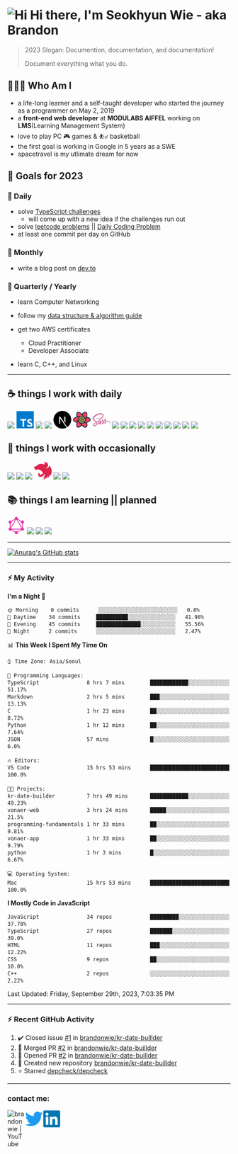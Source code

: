 # <img src='https://qpluspicture.oss-cn-beijing.aliyuncs.com/6LjjQA/Hi.gif' alt='Hi' width="24"/> Hi there, I'm Seokhyun Wie - aka Brandon

> 2023 Slogan: Documention, documentation, and documentation!
>
> Document everything what you do.

## 🧑🏻‍💻 Who Am I

- a life-long learner and a self-taught developer who started the journey as a programmer on May 2, 2019
- a **front-end web developer** at **MODULABS AIFFEL** working on **LMS**(Learning Management System)
- love to play PC 🎮 games️ \& ⛹️‍♂️ basketball
- the first goal is working in Google in 5 years as a SWE
- spacetravel is my utlimate dream for now

## 🥅 Goals for 2023

### 📅 Daily

- solve [TypeScript challenges](https://github.com/brandonwie/type-challenges)
  - will come up with a new idea if the challenges run out
- solve [leetcode problems](https://leetcode.com/problemset/all/) || [Daily Coding Problem](https://www.dailycodingproblem.com/)
- at least one commit per day on GitHub

### 📅 Monthly

- write a blog post on [dev.to](https://dev.to/brandonwie)

### 📅 Quarterly / Yearly

- learn Computer Networking
- follow my [data structure & algorithm guide](https://www.notion.so/brandonwie/How-to-Get-a-Software-Engineer-Job-at-Google-and-Other-Top-Tech-Companies-fc46fa68254449c49472c84584905409)

- get two AWS certificates

  - Cloud Practitioner
  - Developer Associate

- learn C, C++, and Linux

---

## ☕️ things I work with daily

<img src="https://cdn.jsdelivr.net/gh/devicons/devicon/icons/vscode/vscode-original.svg" width="40px"> <img src="https://raw.githubusercontent.com/devicons/devicon/master/icons/typescript/typescript-original.svg" width="40px"> <img src="https://cdn.jsdelivr.net/gh/devicons/devicon@latest/icons/javascript/javascript-original.svg" width="40px"> <img src="https://cdn.jsdelivr.net/gh/devicons/devicon@latest/icons/react/react-original.svg" width="40px"> <img src="https://raw.githubusercontent.com/devicons/devicon/master/icons/nextjs/nextjs-original.svg" width="40px"> <img src="https://raw.githubusercontent.com/AndersDJohnson/AndersDJohnson/master/images/react-query.svg" width="40px" /> <img src="https://raw.githubusercontent.com/devicons/devicon/master/icons/sass/sass-original.svg" width="40px"> <img src="https://cdn.jsdelivr.net/gh/devicons/devicon/icons/tailwindcss/tailwindcss-plain.svg" width="40px" /> <img src="https://cdn.jsdelivr.net/gh/devicons/devicon@latest/icons/git/git-original.svg" width="40px"> <img src="https://cdn.jsdelivr.net/gh/devicons/devicon/icons/github/github-original.svg" width="40px"> <img src="https://cdn.jsdelivr.net/gh/devicons/devicon/icons/amazonwebservices/amazonwebservices-original.svg" width="40px"> <img src="https://cdn.jsdelivr.net/gh/devicons/devicon/icons/bash/bash-original.svg" width="40px"> <img src="https://cdn.worldvectorlogo.com/logos/postman.svg" width="40px"> <img src="https://cdn.jsdelivr.net/gh/devicons/devicon/icons/figma/figma-original.svg" width="40px"> <img src="https://cdn.jsdelivr.net/gh/devicons/devicon/icons/slack/slack-original.svg" width="40px"> <img src="https://cdn.jsdelivr.net/gh/devicons/devicon/icons/dart/dart-original.svg" width="40px"> <img src="https://cdn.jsdelivr.net/gh/devicons/devicon/icons/flutter/flutter-original.svg" width="40px"> 

## 👾 things I work with occasionally

<img src="https://cdn.jsdelivr.net/gh/devicons/devicon/icons/jest/jest-plain.svg" width="40px"> <img src="https://cdn.jsdelivr.net/gh/devicons/devicon@latest/icons/nodejs/nodejs-plain.svg" width="40px"> <img src="https://cdn.jsdelivr.net/gh/devicons/devicon/icons/express/express-original-wordmark.svg" width="40px"> <img src="https://raw.githubusercontent.com/devicons/devicon/master/icons/nestjs/nestjs-plain.svg" width="40px">
<img src="https://cdn.jsdelivr.net/gh/devicons/devicon/icons/postgresql/postgresql-original.svg" width="40px"> <img src="https://cdn.jsdelivr.net/gh/devicons/devicon@latest/icons/mongodb/mongodb-original.svg" width="40px">

## 📚 things I am learning || planned

<img src="https://raw.githubusercontent.com/devicons/devicon/master/icons/graphql/graphql-plain.svg" width="40px"> <img src="https://cdn.jsdelivr.net/gh/devicons/devicon/icons/docker/docker-original.svg" width="40px"> <img src="https://cdn.jsdelivr.net/gh/devicons/devicon/icons/kubernetes/kubernetes-plain.svg" width="40px"> <img src="https://icons-for-free.com/iconfiles/png/512/cypress-1324440144114984250.png" width="40px">

---

<!-- GitHub Stats -->

[![Anurag's GitHub stats](https://github-readme-stats.vercel.app/api?username=brandonwie&show_icons=true&title_color=ffc857&icon_color=8ac926&text_color=daf7dc&bg_color=151515&hide=stars&custom_title=Brandon's GitHub Stats)](https://github.com/anuraghazra/github-readme-stats)

---

### ⚡ My Activity

<!--START_SECTION:waka-->
**I'm a Night 🦉** 

```text
🌞 Morning    0 commits      ░░░░░░░░░░░░░░░░░░░░░░░░░   0.0% 
🌆 Daytime    34 commits     ██████████░░░░░░░░░░░░░░░   41.98% 
🌃 Evening    45 commits     ██████████████░░░░░░░░░░░   55.56% 
🌙 Night      2 commits      ░░░░░░░░░░░░░░░░░░░░░░░░░   2.47%

```


📊 **This Week I Spent My Time On** 

```text
⌚︎ Time Zone: Asia/Seoul

💬 Programming Languages: 
TypeScript               8 hrs 7 mins        ████████████░░░░░░░░░░░░░   51.17% 
Markdown                 2 hrs 5 mins        ███░░░░░░░░░░░░░░░░░░░░░░   13.13% 
C                        1 hr 23 mins        ██░░░░░░░░░░░░░░░░░░░░░░░   8.72% 
Python                   1 hr 12 mins        ██░░░░░░░░░░░░░░░░░░░░░░░   7.64% 
JSON                     57 mins             █░░░░░░░░░░░░░░░░░░░░░░░░   6.0%

🔥 Editors: 
VS Code                  15 hrs 53 mins      █████████████████████████   100.0%

🐱‍💻 Projects: 
kr-date-builder          7 hrs 49 mins       ████████████░░░░░░░░░░░░░   49.23% 
vonaer-web               3 hrs 24 mins       █████░░░░░░░░░░░░░░░░░░░░   21.5% 
programming-fundamentals 1 hr 33 mins        ██░░░░░░░░░░░░░░░░░░░░░░░   9.81% 
vonaer-app               1 hr 33 mins        ██░░░░░░░░░░░░░░░░░░░░░░░   9.79% 
python                   1 hr 3 mins         █░░░░░░░░░░░░░░░░░░░░░░░░   6.67%

💻 Operating System: 
Mac                      15 hrs 53 mins      █████████████████████████   100.0%

```

**I Mostly Code in JavaScript** 

```text
JavaScript               34 repos            █████████░░░░░░░░░░░░░░░░   37.78% 
TypeScript               27 repos            ███████░░░░░░░░░░░░░░░░░░   30.0% 
HTML                     11 repos            ███░░░░░░░░░░░░░░░░░░░░░░   12.22% 
CSS                      9 repos             ██░░░░░░░░░░░░░░░░░░░░░░░   10.0% 
C++                      2 repos             ░░░░░░░░░░░░░░░░░░░░░░░░░   2.22%

```



<!--END_SECTION:waka-->

<!--RECENT_ACTIVITY:last_update-->
Last Updated: Friday, September 29th, 2023, 7:03:35 PM
<!--RECENT_ACTIVITY:last_update_end-->

---

### ⚡ Recent GitHub Activity

<!--RECENT_ACTIVITY:start-->

1. ✔️ Closed issue [#1](https://github.com/brandonwie/kr-date-buillder/issues/1) in [brandonwie/kr-date-buillder](https://github.com/brandonwie/kr-date-buillder)
2. 🎉 Merged PR [#2](https://github.com/brandonwie/kr-date-buillder/pull/2) in [brandonwie/kr-date-buillder](https://github.com/brandonwie/kr-date-buillder)
3. 💪 Opened PR [#2](https://github.com/brandonwie/kr-date-buillder/pull/2) in [brandonwie/kr-date-buillder](https://github.com/brandonwie/kr-date-buillder)
4. 📔 Created new repository [brandonwie/kr-date-buillder](https://github.com/brandonwie/kr-date-buillder)
5. ⭐ Starred [depcheck/depcheck](https://github.com/depcheck/depcheck)
<!--RECENT_ACTIVITY:end-->

[youtube]: https://www.youtube.com/channel/UC7tk3UT7nn3cZNC2KBdb-4Q
[linkedin]: https://linkedin.com/in/brandonwie
[twitter]: https://twitter.com/brandonwie

---

### contact me:

[<img align="left" alt="brandonwie | YouTube" width="40px" src="https://iconape.com/wp-content/png_logo_vector/youtube-social-white-squircle.png" />][youtube] [<img align="left" alt="brandonwie | Twitter" width="40px" src="https://raw.githubusercontent.com/devicons/devicon/master/icons/twitter/twitter-original.svg" />][twitter] [<img align="left" alt="brandonwie | LinkedIn" width="40px" src="https://raw.githubusercontent.com/devicons/devicon/master/icons/linkedin/linkedin-original.svg" />][linkedin]
